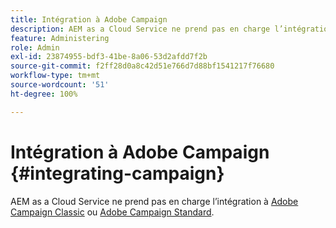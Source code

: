 ```yaml
---
title: Intégration à Adobe Campaign
description: AEM as a Cloud Service ne prend pas en charge l’intégration AEM-Campaign.
feature: Administering
role: Admin
exl-id: 23874955-bdf3-41be-8a06-53d2afdd7f2b
source-git-commit: f2ff28d0a8c42d51e766d7d88bf1541217f76680
workflow-type: tm+mt
source-wordcount: '51'
ht-degree: 100%

---
```



# Intégration à Adobe Campaign {#integrating-campaign}

AEM as a Cloud Service ne prend pas en charge l’intégration à [Adobe Campaign Classic](https://experienceleague.adobe.com/docs/experience-manager-65/administering/integration/campaignonpremise.html?lang=fr) ou [Adobe Campaign Standard](https://experienceleague.adobe.com/docs/experience-manager-65/administering/integration/campaignstandard.html?lang=fr).

